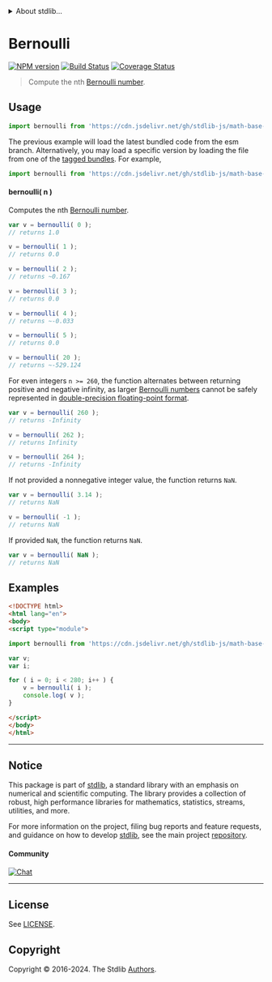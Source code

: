 <!--

@license Apache-2.0

Copyright (c) 2018 The Stdlib Authors.

Licensed under the Apache License, Version 2.0 (the "License");
you may not use this file except in compliance with the License.
You may obtain a copy of the License at

   http://www.apache.org/licenses/LICENSE-2.0

Unless required by applicable law or agreed to in writing, software
distributed under the License is distributed on an "AS IS" BASIS,
WITHOUT WARRANTIES OR CONDITIONS OF ANY KIND, either express or implied.
See the License for the specific language governing permissions and
limitations under the License.

-->


<details>
  <summary>
    About stdlib...
  </summary>
  <p>We believe in a future in which the web is a preferred environment for numerical computation. To help realize this future, we've built stdlib. stdlib is a standard library, with an emphasis on numerical and scientific computation, written in JavaScript (and C) for execution in browsers and in Node.js.</p>
  <p>The library is fully decomposable, being architected in such a way that you can swap out and mix and match APIs and functionality to cater to your exact preferences and use cases.</p>
  <p>When you use stdlib, you can be absolutely certain that you are using the most thorough, rigorous, well-written, studied, documented, tested, measured, and high-quality code out there.</p>
  <p>To join us in bringing numerical computing to the web, get started by checking us out on <a href="https://github.com/stdlib-js/stdlib">GitHub</a>, and please consider <a href="https://opencollective.com/stdlib">financially supporting stdlib</a>. We greatly appreciate your continued support!</p>
</details>

# Bernoulli

[![NPM version][npm-image]][npm-url] [![Build Status][test-image]][test-url] [![Coverage Status][coverage-image]][coverage-url] <!-- [![dependencies][dependencies-image]][dependencies-url] -->

> Compute the nth [Bernoulli number][bernoulli-number].

<section class="intro">

<!-- /.intro -->



<section class="usage">

## Usage

```javascript
import bernoulli from 'https://cdn.jsdelivr.net/gh/stdlib-js/math-base-special-bernoulli@esm/index.mjs';
```
The previous example will load the latest bundled code from the esm branch. Alternatively, you may load a specific version by loading the file from one of the [tagged bundles](https://github.com/stdlib-js/math-base-special-bernoulli/tags). For example,

```javascript
import bernoulli from 'https://cdn.jsdelivr.net/gh/stdlib-js/math-base-special-bernoulli@v0.3.0-esm/index.mjs';
```

#### bernoulli( n )

Computes the nth [Bernoulli number][bernoulli-number].

```javascript
var v = bernoulli( 0 );
// returns 1.0

v = bernoulli( 1 );
// returns 0.0

v = bernoulli( 2 );
// returns ~0.167

v = bernoulli( 3 );
// returns 0.0

v = bernoulli( 4 );
// returns ~-0.033

v = bernoulli( 5 );
// returns 0.0

v = bernoulli( 20 );
// returns ~-529.124
```

For even integers `n >= 260`, the function alternates between returning positive and negative infinity, as larger [Bernoulli numbers][bernoulli-number] cannot be safely represented in [double-precision floating-point format][ieee754].

```javascript
var v = bernoulli( 260 );
// returns -Infinity

v = bernoulli( 262 );
// returns Infinity

v = bernoulli( 264 );
// returns -Infinity
```

If not provided a nonnegative integer value, the function returns `NaN`.

```javascript
var v = bernoulli( 3.14 );
// returns NaN

v = bernoulli( -1 );
// returns NaN
```

If provided `NaN`, the function returns `NaN`.

```javascript
var v = bernoulli( NaN );
// returns NaN
```

</section>

<!-- /.usage -->

<section class="notes">

</section>

<!-- /.notes -->

<section class="examples">

## Examples

<!-- eslint no-undef: "error" -->

```html
<!DOCTYPE html>
<html lang="en">
<body>
<script type="module">

import bernoulli from 'https://cdn.jsdelivr.net/gh/stdlib-js/math-base-special-bernoulli@esm/index.mjs';

var v;
var i;

for ( i = 0; i < 280; i++ ) {
    v = bernoulli( i );
    console.log( v );
}

</script>
</body>
</html>
```

</section>

<!-- /.examples -->

<!-- C interface documentation. -->



<!-- Section for related `stdlib` packages. Do not manually edit this section, as it is automatically populated. -->

<section class="related">

</section>

<!-- /.related -->

<!-- Section for all links. Make sure to keep an empty line after the `section` element and another before the `/section` close. -->


<section class="main-repo" >

* * *

## Notice

This package is part of [stdlib][stdlib], a standard library with an emphasis on numerical and scientific computing. The library provides a collection of robust, high performance libraries for mathematics, statistics, streams, utilities, and more.

For more information on the project, filing bug reports and feature requests, and guidance on how to develop [stdlib][stdlib], see the main project [repository][stdlib].

#### Community

[![Chat][chat-image]][chat-url]

---

## License

See [LICENSE][stdlib-license].


## Copyright

Copyright &copy; 2016-2024. The Stdlib [Authors][stdlib-authors].

</section>

<!-- /.stdlib -->

<!-- Section for all links. Make sure to keep an empty line after the `section` element and another before the `/section` close. -->

<section class="links">

[npm-image]: http://img.shields.io/npm/v/@stdlib/math-base-special-bernoulli.svg
[npm-url]: https://npmjs.org/package/@stdlib/math-base-special-bernoulli

[test-image]: https://github.com/stdlib-js/math-base-special-bernoulli/actions/workflows/test.yml/badge.svg?branch=v0.3.0
[test-url]: https://github.com/stdlib-js/math-base-special-bernoulli/actions/workflows/test.yml?query=branch:v0.3.0

[coverage-image]: https://img.shields.io/codecov/c/github/stdlib-js/math-base-special-bernoulli/main.svg
[coverage-url]: https://codecov.io/github/stdlib-js/math-base-special-bernoulli?branch=main

<!--

[dependencies-image]: https://img.shields.io/david/stdlib-js/math-base-special-bernoulli.svg
[dependencies-url]: https://david-dm.org/stdlib-js/math-base-special-bernoulli/main

-->

[chat-image]: https://img.shields.io/gitter/room/stdlib-js/stdlib.svg
[chat-url]: https://app.gitter.im/#/room/#stdlib-js_stdlib:gitter.im

[stdlib]: https://github.com/stdlib-js/stdlib

[stdlib-authors]: https://github.com/stdlib-js/stdlib/graphs/contributors

[umd]: https://github.com/umdjs/umd
[es-module]: https://developer.mozilla.org/en-US/docs/Web/JavaScript/Guide/Modules

[deno-url]: https://github.com/stdlib-js/math-base-special-bernoulli/tree/deno
[deno-readme]: https://github.com/stdlib-js/math-base-special-bernoulli/blob/deno/README.md
[umd-url]: https://github.com/stdlib-js/math-base-special-bernoulli/tree/umd
[umd-readme]: https://github.com/stdlib-js/math-base-special-bernoulli/blob/umd/README.md
[esm-url]: https://github.com/stdlib-js/math-base-special-bernoulli/tree/esm
[esm-readme]: https://github.com/stdlib-js/math-base-special-bernoulli/blob/esm/README.md
[branches-url]: https://github.com/stdlib-js/math-base-special-bernoulli/blob/main/branches.md

[stdlib-license]: https://raw.githubusercontent.com/stdlib-js/math-base-special-bernoulli/main/LICENSE

[bernoulli-number]: https://en.wikipedia.org/wiki/Bernoulli_number

[ieee754]: https://en.wikipedia.org/wiki/IEEE_754-1985

</section>

<!-- /.links -->
